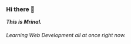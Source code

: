 ### Hi there 👋

<em><strong>This is Mrinal.</strong></em>

<h6>Learning Web Development all at once right now.</h6>
